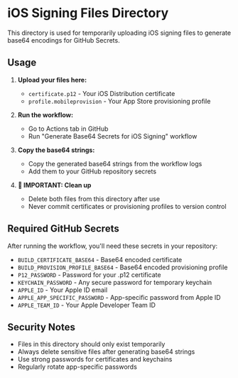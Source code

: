 # iOS Signing Files Directory

This directory is used for temporarily uploading iOS signing files to generate base64 encodings for GitHub Secrets.

## Usage

1. **Upload your files here:**
   - `certificate.p12` - Your iOS Distribution certificate
   - `profile.mobileprovision` - Your App Store provisioning profile

2. **Run the workflow:**
   - Go to Actions tab in GitHub
   - Run "Generate Base64 Secrets for iOS Signing" workflow

3. **Copy the base64 strings:**
   - Copy the generated base64 strings from the workflow logs
   - Add them to your GitHub repository secrets

4. **🚨 IMPORTANT: Clean up**
   - Delete both files from this directory after use
   - Never commit certificates or provisioning profiles to version control

## Required GitHub Secrets

After running the workflow, you'll need these secrets in your repository:

- `BUILD_CERTIFICATE_BASE64` - Base64 encoded certificate
- `BUILD_PROVISION_PROFILE_BASE64` - Base64 encoded provisioning profile
- `P12_PASSWORD` - Password for your .p12 certificate
- `KEYCHAIN_PASSWORD` - Any secure password for temporary keychain
- `APPLE_ID` - Your Apple ID email
- `APPLE_APP_SPECIFIC_PASSWORD` - App-specific password from Apple ID
- `APPLE_TEAM_ID` - Your Apple Developer Team ID

## Security Notes

- Files in this directory should only exist temporarily
- Always delete sensitive files after generating base64 strings
- Use strong passwords for certificates and keychains
- Regularly rotate app-specific passwords
